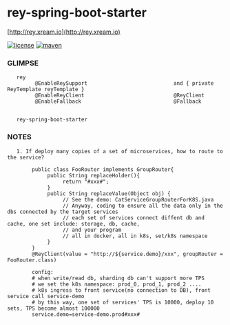 # rey-spring-boot-starter
   [http://rey.xream.io](http://rey.xream.io) 
   
[![license](https://img.shields.io/github/license/x-ream/rey-spring-boot-starter.svg)](https://www.apache.org/licenses/LICENSE-2.0.html)
[![maven](https://img.shields.io/maven-central/v/io.xream.rey/rey-spring-boot-starter.svg)](https://search.maven.org/search?q=io.xream.rey:rey-spring-boot-starter)



### GLIMPSE
       
       rey
             @EnableReySupport                            and { private ReyTemplate reyTemplate }
             @EnableReyClient                             @ReyClient
             @EnableFallback                              @Fallback
           
        
       rey-spring-boot-starter


### NOTES
            
       1. If deploy many copies of a set of microservices, how to route to the service?
            
            public class FooRouter implements GroupRouter{
                 public String replaceHolder(){
                      return "#xxx#";
                 }
                 public String replaceValue(Object obj) {
                      // See the demo: CatServiceGroupRouterForK8S.java
                      // Anyway, coding to ensure all the data only in the dbs connected by the target services
                      // each set of services connect diffent db and cache, one set include: storage, db, cache, 
                      // and your program 
                      // all in docker, all in k8s, set/k8s namespace
                 }
            }
            @ReyClient(value = "http://${service.demo}/xxx", groupRouter = FooRouter.class)
            
            config:
            # when write/read db, sharding db can't support more TPS
            # we set the k8s namespace: prod_0, prod_1, prod_2 ....
            # k8s ingress to front service(no connection to DB), front service call service-demo
            # by this way, one set of services' TPS is 10000, deploy 10 sets, TPS become almost 100000
            service.demo=service-demo.prod#xxx#
            
            